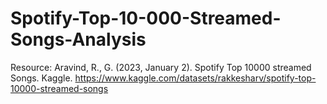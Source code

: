 # Spotify-Top-10-000-Streamed-Songs-Analysis

Resource: Aravind, R., G. (2023, January 2). Spotify Top 10000 streamed Songs. Kaggle. https://www.kaggle.com/datasets/rakkesharv/spotify-top-10000-streamed-songs
